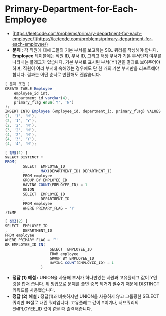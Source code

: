 # **Primary-Department-for-Each-Employee**

- [https://leetcode.com/problems/primary-department-for-each-employee/](https://leetcode.com/problems/primary-department-for-each-employee/)
- **문제 :** 각 직원에 대해 그들의 기본 부서를 보고하는 SQL 쿼리를 작성해야 합니다. **Employee** 테이블에는 직원 ID, 부서 ID, 그리고 해당 부서가 기본 부서인지 여부를 나타내는 플래그가 있습니다. 기본 부서로 표시된 부서('Y')만을 결과로 보여주어야 하며, 직원이 여러 부서에 속해있는 경우에도 단 한 개의 기본 부서만을 리포트해야 합니다. 결과는 어떤 순서로 반환해도 괜찮습니다.

```jsx
[ 문제 조건 ]
CREATE TABLE Employee (
    employee_id int,
    department_id varchar(4),
    primary_flag enum('Y', 'N')
);
INSERT INTO Employee (employee_id, department_id, primary_flag) VALUES
(1, '1', 'N'),
(2, '1', 'Y'),
(2, '2', 'N'),
(3, '2', 'N'),
(4, '2', 'N'),
(4, '3', 'Y'),
(4, '4', 'N');
```

```jsx
[ 정답(1) ]
SELECT DISTINCT *
FROM(
		SELECT	EMPLOYEE_ID
		,		MAX(DEPARTMENT_ID) DEPARTMENT_ID
		FROM employee
		GROUP BY EMPLOYEE_ID
		HAVING COUNT(EMPLOYEE_ID) = 1
		UNION
		SELECT	EMPLOYEE_ID
		,		DEPARTMENT_ID
		FROM employee
		WHERE PRIMARY_FLAG = 'Y'
)TEMP

[ 정답(2) ]
SELECT	EMPLOYEE_ID
,		DEPARTMENT_ID
FROM employee
WHERE PRIMARY_FLAG = 'Y'
OR EMPLOYEE_ID IN(
					SELECT	EMPLOYEE_ID
					FROM employee
					GROUP BY EMPLOYEE_ID
					HAVING COUNT(EMPLOYEE_ID) = 1
				)
```

- **정답 (1) 해설 :** UNION을 사용해 부서가 하나만있는 사원과 고유플레그 값이 Y인 것을 합쳐 줍니다. 위 방법으로 문제를 풀면 중복 제거가 필수기 때문에 DISTINCT 키워드를 사용했습니다.
- **정답 (2) 해설 :** 정답(1)과 비슷하지만 UNION을 사용하지 않고 그룹핑한 SELECT 쿼리만 IN절로 내린 쿼리입니다. 고유플레그 값이 Y이거나, 서브쿼리의 EMPLOYEE_ID 값이 같을 때 출력해줍니다.
